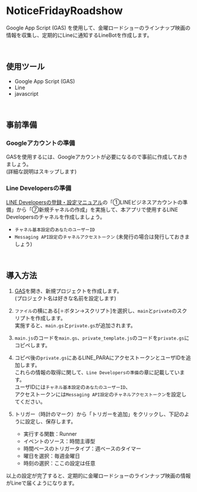 # **NoticeFridayRoadshow**

Google App Script (GAS) を使用して、金曜ロードショーのラインナップ映画の情報を収集し、定期的にLineに通知するLineBotを作成します。

<br>

## **使用ツール**
+ Google App Script (GAS)
+ Line
+ javascript

<br>

## **事前準備**

### **Googleアカウントの準備**

GASを使用するには、Googleアカウントが必要になるので事前に作成しておきましょう。<br>
(詳細な説明はスキップします)

### **Line Developersの準備**

[LINE Developersの登録・設定マニュアル](https://www.salons.jp/posts/30916309/)の「①LINEビジネスアカウントの準備」から「⑦新規チャネルの作成」を実施して、本アプリで使用するLINE Developersのチャネルを作成しましょう。


+ `チャネル基本設定`の`あなたのユーザーID`
+ `Messaging API設定`の`チャネルアクセストークン` (未発行の場合は発行しておきましょう)

<br>

## **導入方法**

1. [GAS](https://script.google.com/home)を開き、新規プロジェクトを作成します。<br>
(プロジェクト名は好きな名前を設定します)

1. `ファイル`の横にある[`＋`ボタン→スクリプト]を選択し、`main`と`private`のスクリプトを作成します。<br>
実施すると、`main.gs`と`private.gs`が追加されます。

1. `main.js`のコードを`main.gs`、`private_template.js`のコードを`private.gs`にコピペします。

1. コピペ後の`private.gs`にあるLINE_PARAにアクセストークンとユーザIDを追加します。<br>
これらの情報の取得に関して、`Line Developersの準備`の章に記載しています。<br>
ユーザIDには`チャネル基本設定`の`あなたのユーザーID`、<br>アクセストークンには`Messaging API設定`の`チャネルアクセストークン`を設定してください。

1. トリガー（時計のマーク）から「トリガーを追加」をクリックし、下記のように設定し、保存します。
    + 実行する関数：Runner
    + イベントのソース：時間主導型
    + 時間ベースのトリガータイプ：週ベースのタイマー
    + 曜日を選択：毎週金曜日
    + 時刻の選択：ここの設定は任意

以上の設定が完了すると、定期的に金曜ロードショーのラインナップ映画の情報がLineで届くようになります。
